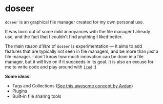 # doseer

`doseer` is an graphical file manager created for my own personal use.

It was born out of some mild annoyances with the file manager I already use, and the fact that I
couldn't find anything I liked better.

The main *raison d'être* of `doseer` is experimentation — it aims to add features that are typically not
seen in file managers, and be more than *just* a file manager. I don't know how much innovation can
be done in a file manager, but it will live on if it succeeds in its goal. It is also an excuse for
me to write code and play around with [`iced`] :)

**Some ideas:**

- Tags and Collections ([See this awesome concept by Avdan](https://youtu.be/7ZEYQ30iBTc?t=90))
- Plugins
- Built-in file sharing tools

[`iced`]: https://github.com/iced-rs/iced
